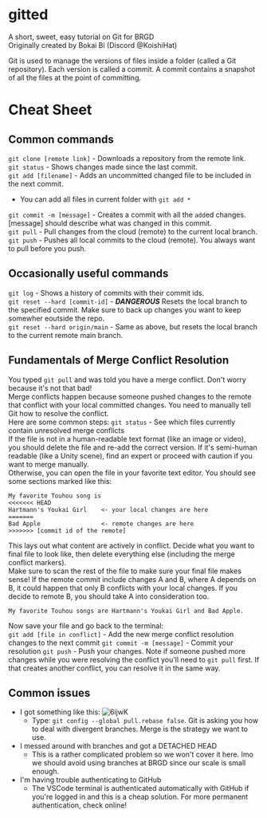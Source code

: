 # gitted
A short, sweet, easy tutorial on Git for BRGD  
Originally created by Bokai Bi (Discord @KoishiHat)

Git is used to manage the versions of files inside a folder (called a Git repository). Each version is called a commit. A commit contains a snapshot of all the files at the point of committing. 

# Cheat Sheet
## Common commands
`git clone [remote link]` - Downloads a repository from the remote link.  
`git status` - Shows changes made since the last commit.  
`git add [filename]` - Adds an uncommitted changed file to be included in the next commit.  

- You can add all files in current folder with `git add *`
 
`git commit -m [message]` - Creates a commit with all the `add`ed changes. [message] should describe what was changed in this commit.  
`git pull` - Pull changes from the cloud (remote) to the current local branch.  
`git push` - Pushes all local commits to the cloud (remote). You always want to pull before you push.  

## Occasionally useful commands
`git log` - Shows a history of commits with their commit ids.  
`git reset --hard [commit-id]` - ***DANGEROUS*** Resets the local branch to the specified commit. Make sure to back up changes you want to keep somewher eoutside the repo.  
`git reset --hard origin/main` - Same as above, but resets the local branch to the current remote main branch.  

## Fundamentals of Merge Conflict Resolution
You typed `git pull` and was told you have a merge conflict. Don't worry because it's not that bad!  
Merge conflicts happen because someone pushed changes to the remote that conflict with your local committed changes. You need to manually tell Git how to resolve the conflict.  
Here are some common steps:
`git status` - See which files currently contain unresolved merge conflicts  
If the file is not in a human-readable text format (like an image or video), you should delete the file and re-add the correct version. If it's semi-human readable (like a Unity scene), find an expert or proceed with caution if you want to merge manually.  
Otherwise, you can open the file in your favorite text editor. You should see some sections marked like this:  
```
My favorite Touhou song is 
<<<<<<< HEAD
Hartmann's Youkai Girl    <- your local changes are here
=======
Bad Apple                 <- remote changes are here
>>>>>>> [commit id of the remote]
```
This lays out what content are actively in conflict. Decide what you want to final file to look like, then delete everything else (including the merge conflict markers).  
Make sure to scan the rest of the file to make sure your final file makes sense! If the remote commit include changes A and B, where A depends on B, it could happen that only B conflicts with your local changes. If you decide to remote B, you should take A into consideration too.  
```
My favorite Touhou songs are Hartmann's Youkai Girl and Bad Apple.
```
Now save your file and go back to the terminal:  
`git add [file in conflict]` - Add the new merge conflict resolution changes to the next commit
`git commit -m [message]` - Commit your resolution
`git push` - Push your changes. Note if someone pushed more changes while you were resolving the conflict you'll need to `git pull` first. If that creates another conflict, you can resolve it in the same way.  

## Common issues
- I got something like this: ![6ijwK](https://github.com/user-attachments/assets/57c5b6ad-43d1-4d83-bb32-a6b7c36c8f36)
  - Type: `git config --global pull.rebase false`. Git is asking you how to deal with divergent branches. Merge is the strategy we want to use.
- I messed around with branches and got a DETACHED HEAD
  - This is a rather complicated problem so we won't cover it here. Imo we should avoid using branches at BRGD since our scale is small enough.
- I'm having trouble authenticating to GitHub
  - The VSCode terminal is authenticated automatically with GitHub if you're logged in and this is a cheap solution. For more permanent authentication, check online!

